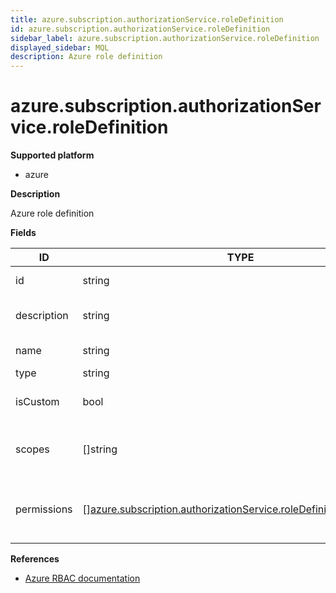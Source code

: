 ```yaml
---
title: azure.subscription.authorizationService.roleDefinition
id: azure.subscription.authorizationService.roleDefinition
sidebar_label: azure.subscription.authorizationService.roleDefinition
displayed_sidebar: MQL
description: Azure role definition
---
```


# azure.subscription.authorizationService.roleDefinition

**Supported platform**

- azure

**Description**

Azure role definition

**Fields**

| ID          | TYPE                                                                                                                                                | DESCRIPTION                                          |
| ----------- | --------------------------------------------------------------------------------------------------------------------------------------------------- | ---------------------------------------------------- |
| id          | string                                                                                                                                              | ID of the role definition                            |
| description | string                                                                                                                                              | Description of the role definition                   |
| name        | string                                                                                                                                              | Name of the role definition                          |
| type        | string                                                                                                                                              | Role type                                            |
| isCustom    | bool                                                                                                                                                | Deprecated: use `type` instead                       |
| scopes      | &#91;&#93;string                                                                                                                                    | Scopes for which the role definition applies         |
| permissions | &#91;&#93;[azure.subscription.authorizationService.roleDefinition.permission](azure.subscription.authorizationservice.roledefinition.permission.md) | Permissions that are attached to the role definition |

**References**

- [Azure RBAC documentation](https://learn.microsoft.com/en-us/azure/role-based-access-control/)
